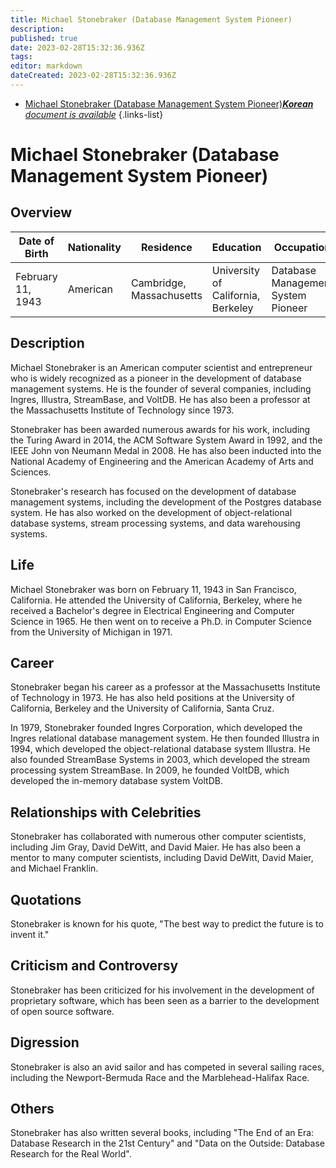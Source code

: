 ```yaml
---
title: Michael Stonebraker (Database Management System Pioneer)
description: 
published: true
date: 2023-02-28T15:32:36.936Z
tags: 
editor: markdown
dateCreated: 2023-02-28T15:32:36.936Z
---
```


- [Michael Stonebraker (Database Management System Pioneer)***Korean** document is available*](/ko/Knowledge-base/Dictionary/Person/michael-stonebraker-database-management-system-pioneer)
{.links-list}


# Michael Stonebraker (Database Management System Pioneer)

## Overview

| Date of Birth | Nationality | Residence | Education | Occupation |
| ------------- | ----------- | --------- | --------- | ---------- |
| February 11, 1943 | American | Cambridge, Massachusetts | University of California, Berkeley | Database Management System Pioneer |

## Description

Michael Stonebraker is an American computer scientist and entrepreneur who is widely recognized as a pioneer in the development of database management systems. He is the founder of several companies, including Ingres, Illustra, StreamBase, and VoltDB. He has also been a professor at the Massachusetts Institute of Technology since 1973.

Stonebraker has been awarded numerous awards for his work, including the Turing Award in 2014, the ACM Software System Award in 1992, and the IEEE John von Neumann Medal in 2008. He has also been inducted into the National Academy of Engineering and the American Academy of Arts and Sciences.

Stonebraker's research has focused on the development of database management systems, including the development of the Postgres database system. He has also worked on the development of object-relational database systems, stream processing systems, and data warehousing systems.

## Life

Michael Stonebraker was born on February 11, 1943 in San Francisco, California. He attended the University of California, Berkeley, where he received a Bachelor's degree in Electrical Engineering and Computer Science in 1965. He then went on to receive a Ph.D. in Computer Science from the University of Michigan in 1971.

## Career

Stonebraker began his career as a professor at the Massachusetts Institute of Technology in 1973. He has also held positions at the University of California, Berkeley and the University of California, Santa Cruz.

In 1979, Stonebraker founded Ingres Corporation, which developed the Ingres relational database management system. He then founded Illustra in 1994, which developed the object-relational database system Illustra. He also founded StreamBase Systems in 2003, which developed the stream processing system StreamBase. In 2009, he founded VoltDB, which developed the in-memory database system VoltDB.

## Relationships with Celebrities

Stonebraker has collaborated with numerous other computer scientists, including Jim Gray, David DeWitt, and David Maier. He has also been a mentor to many computer scientists, including David DeWitt, David Maier, and Michael Franklin.

## Quotations

Stonebraker is known for his quote, "The best way to predict the future is to invent it."

## Criticism and Controversy

Stonebraker has been criticized for his involvement in the development of proprietary software, which has been seen as a barrier to the development of open source software.

## Digression

Stonebraker is also an avid sailor and has competed in several sailing races, including the Newport-Bermuda Race and the Marblehead-Halifax Race.

## Others

Stonebraker has also written several books, including "The End of an Era: Database Research in the 21st Century" and "Data on the Outside: Database Research for the Real World".